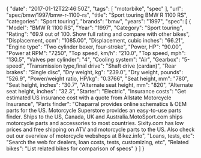 {
    "date": "2017-01-12T22:46:50Z",
    "tags": [
        "motorbike",
        "spec"
    ],
    "url": "spec\/bmw\/1997\/bmw-r-1100-rs",
    "title": "Sport touring BMW R 1100 RS",
    "categories": "Sport touring",
    "brands": "bmw",
    "years": "1997",
    "spec": [
        {
            "Model": "BMW R 1100 RS",
            "Year": "1997",
            "Category": "Sport touring",
            "Rating": "69.9 out of 100. Show full rating and compare with other bikes",
            "Displacement, ccm": "1085.00",
            "Displacement, cubic inches": "66.21",
            "Engine type": "Two cylinder boxer, four-stroke",
            "Power, HP": "90.00",
            "Power at RPM": "7250",
            "Top speed, km\/h": "210.0",
            "Top speed, mph": "130.5",
            "Valves per cylinder": "4",
            "Cooling system": "Air",
            "Gearbox": "5-speed",
            "Transmission type,final drive": "Shaft drive (cardan)",
            "Rear brakes": "Single disc",
            "Dry weight, kg": "239.0",
            "Dry weight, pounds": "526.9",
            "Power\/weight ratio, HP\/kg": "0.3766",
            "Seat height, mm": "780",
            "Seat height, inches": "30.7",
            "Alternate seat height, mm": "820",
            "Alternate seat height, inches": "32.3",
            "Starter": "Electric",
            "Insurance costs": "Get estimated US insurance cost with a quote from Allstate Motorcycle Insurance",
            "Parts finder": "Chaparral provides online schematics & OEM parts for the US.   Motorcycle Superstore provides an easy-to-use parts finder. Ships to the US, Canada, UK and Australia.MotoSport.com ships motorcycle parts and accessories to most countries.    Sixity.com has low prices and free shipping on ATV and motorcycle parts to the US. Also check out our overview of motorcycle webshops at Bikez.info",
            "Loans, tests, etc": "Search the web for dealers, loan costs, tests, customizing, etc",
            "Related bikes": "List related bikes for comparison of specs"
        }
    ]
}
